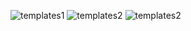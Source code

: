 ![templates1](https://github.com/ROOGER963/boardjobs/../../../../src/assets/taller1/capturadashboard.png)
![templates2](https://github.com/ROOGER963/boardjobs/../../../../src/assets/taller1/capturalogin.png)
![templates2](https://github.com/ROOGER963/boardjobs/../../../../src/assets/taller1/capturanopagenofound.png)